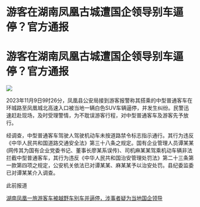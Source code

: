 # 游客在湖南凤凰古城遭国企领导别车逼停？官方通报

# 游客在湖南凤凰古城遭国企领导别车逼停？官方通报

![](https://inews.gtimg.com/om_bt/OnND7TfMU3AWzHl3QPTV7Tem8ed1WVrRBvkfF96oB7aMsAA/1000)

2023年11月9日9时26分，凤凰县公安局接到游客报警称其搭乘的中型普通客车在环城路至凤凰城北高速入口被当地一辆白色SUV车辆逼停，并发生纠纷。民警迅速赶赴现场，及时受理警情，为不耽误游客行程，对中型普通客车及游客先予放行。

经调查，中型普通客车驾驶人驾驶机动车未按道路禁令标志指示通行。其行为违反《中华人民共和国道路交通安全法》第三十八条之规定。国有企业管理人员谭某某(网传其为国有企业党委书记、董事长廖某系误传)、司机麻某某驾乘机动车辆非法拦截中型普通客车，其行为违反《中华人民共和国治安管理处罚法》第二十三条第一款第四项之规定，公安机关依法已对谭某某、麻某某予以治安处罚。县纪委监委已对谭某某介入调查。

此前报道

[湖南凤凰一旅游客车被越野车别车并逼停，涉事者疑为当地国企领导 ](https://news.qq.com/rain/a/20231112A0698P00)


